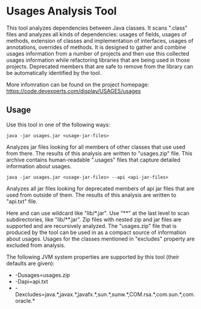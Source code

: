 Usages Analysis Tool
====================

This tool analyzes dependencies between Java classes.
It scans ".class" files and analyzes all kinds of dependencies: usages of fields, usages of methods, extension of classes 
and implementation of interfaces, usages of annotations, overrides of methods. It is designed to gather and combine usages 
information from a number of projects and then use this collected usages information while refactoring libraries that are 
being used in those projects. 
Deprecated members that are safe to remove from the library can be automatically identified by the tool. 

More infomration can be found on the project homepage:
https://code.devexperts.com/display/USAGES/usages

Usage
-----

Use this tool in one of the following ways:

    java -jar usages.jar <usage-jar-files>

Analyzes jar files looking for all members of other classes that use used from there.
The results of this analysis are written to "usages.zip" file.
This archive contains human-readable ".usages" files that capture detailed information
about usages.

    java -jar usages.jar <usage-jar-files> --api <api-jar-files>

Analyzes all jar files looking for deprecated members of api jar files that are used from outside of them.
The results of this analysis are written to "api.txt" file.

Here <usage-jar-files> and <api-jar-files> can use wildcard like "lib/\*.jar".
Use "\*\*" at the last level to scan subdirectories, like "lib/\*\*.jar".
Zip files with nested zip and jar files are supported and are recursively analyzed.
The "usages.zip" file that is produced by the tool can be used in <usage-jar-files>
as a compact source of information about usages.
Usages for the classes mentioned in "excludes" property are excluded from analysis.

The following JVM system properties are supported by this tool (their defaults are given):

 * -Dusages=usages.zip
 * -Dapi=api.txt
 * -Dexcludes=java.\*,javax.\*,javafx.\*,sun.\*,sunw.\*,COM.rsa.\*,com.sun.\*,com.oracle.\*

